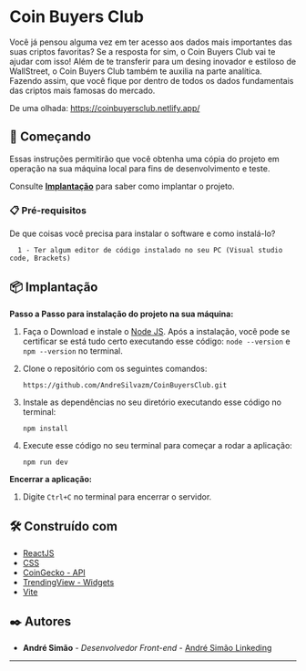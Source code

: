 # Coin Buyers Club

Você já pensou alguma vez em ter acesso aos dados mais importantes das suas criptos favoritas? Se a resposta for sim, o Coin Buyers Club vai te ajudar com isso!
Além de te transferir para um desing inovador e estiloso de WallStreet, o Coin Buyers Club também te auxilia na parte analítica. Fazendo assim, que você fique por dentro de todos os dados fundamentais das criptos mais famosas do mercado.

De uma olhada: https://coinbuyersclub.netlify.app/

## 🚀 Começando

Essas instruções permitirão que você obtenha uma cópia do projeto em operação na sua máquina local para fins de desenvolvimento e teste.

Consulte **[Implantação](#-implanta%C3%A7%C3%A3o)** para saber como implantar o projeto.

### 📋 Pré-requisitos

De que coisas você precisa para instalar o software e como instalá-lo?

```
  1 - Ter algum editor de código instalado no seu PC (Visual studio code, Brackets)
```


## 📦 Implantação

**Passo a Passo para instalação do projeto na sua máquina:**

1. Faça o Download e instale o [Node JS](https://nodejs.org/). Após a instalação, você pode se certificar se está tudo certo executando esse código: `node --version` e `npm --version` no terminal.

2. Clone o repositório com os seguintes comandos:

    ```
    https://github.com/AndreSilvazm/CoinBuyersClub.git
    ```

3. Instale as dependências no seu diretório executando esse código no terminal:

    ```
    npm install
    ```

4. Execute esse código no seu terminal para começar a rodar a aplicação:
    ```
    npm run dev
    ```


**Encerrar a aplicação:**
   1. Digite `Ctrl+C` no terminal para encerrar o servidor.

## 🛠️ Construído com

* [ReactJS](https://pt-br.legacy.reactjs.org/)
* [CSS](https://pt.wikipedia.org/wiki/Cascading_Style_Sheets)
* [CoinGecko - API](https://www.coingecko.com/pt)
* [TrendingView - Widgets](https://br.tradingview.com/)
* [Vite](https://vitejs.dev/)

## ✒️ Autores

* **André Simão** - *Desenvolvedor Front-end* - [André Simão Linkeding](https://www.linkedin.com/in/andr%C3%A9-sim%C3%A3o-dev/)

---
